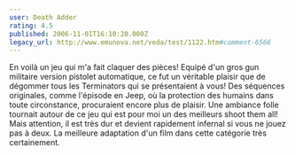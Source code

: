 ```yaml
---
user: Death Adder
rating: 4.5
published: 2006-11-01T16:10:20.000Z
legacy_url: http://www.emunova.net/veda/test/1122.htm#comment-6566
---
```

En voilà un jeu qui m'a fait claquer des pièces! Equipé d'un gros gun militaire version pistolet automatique, ce fut un véritable plaisir que de dégommer tous les Terminators qui se présentaient à vous! Des séquences originales, comme l'épisode en Jeep, où la protection des humains dans toute circonstance, procuraient encore plus de plaisir. Une ambiance folle tournait autour de ce jeu qui est pour moi un des meilleurs shoot them all! Mais attention, il est très dur et devient rapidement infernal si vous ne jouez pas à deux. La meilleure adaptation d'un film dans cette catégorie très certainement.